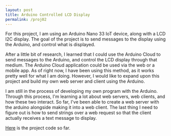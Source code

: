 ```yaml
---
layout: post
title: Arduino Controlled LCD Display
permalink: /proj02
---
```


For this project, I am using an Arduino Nano 33 IoT device, along with a LCD I2C display. The goal of the project is to send messages to the display using the Arduino, and control what is displayed. 

After a little bit of research, I learned that I could use the Arduino Cloud to send messages to the Arduino, and control the LCD display through that medium. The Arduino Cloud application could be used via the web or a mobile app. As of right now, I have been using this method, as it works pretty well for what I am doing. However, I would like to expand upon this project and build my own web server and client using the Arduino.

I am still in the process of developing my own program with the Arduino. Through this process, I'm learning a lot about web servers, web clients, and how these two interact. So far, I've been able to create a web server with the arduino alongside making it into a web client. The last thing I need to figure out is how to send strings over a web request so that the client actually receives a text message to display. 

[Here](https://github.com/ivyngu/arduino-display) is the project code so far.